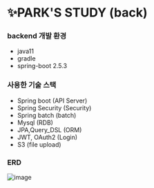 # ✨PARK'S STUDY (back)


### backend 개발 환경

- java11
- gradle
- spring-boot 2.5.3

### 사용한 기술 스택

- Spring boot (API Server)
- Spring Security (Security)
- Spring batch (batch)
- Mysql (RDB)
- JPA,Query_DSL (ORM)
- JWT, OAuth2 (Login)
- S3 (file upload)


### ERD

![image](https://user-images.githubusercontent.com/66015002/136005368-b0093b17-2cdb-4e0b-86a6-10e23ec6e10c.png)
